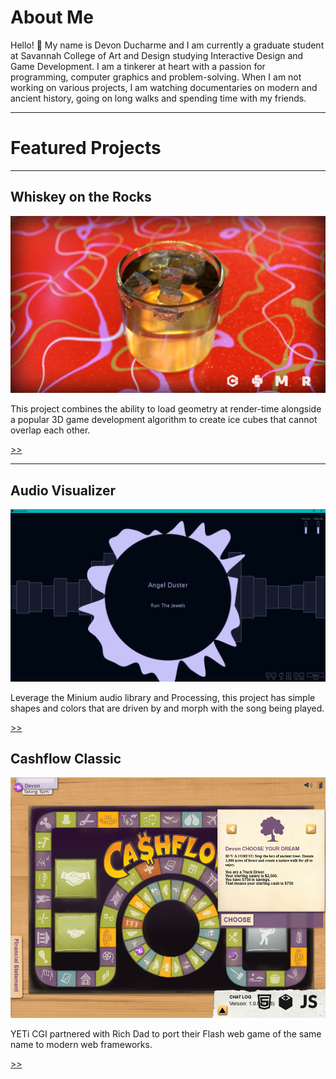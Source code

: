# About Me

Hello! 👋 My name is Devon Ducharme and I am currently a graduate student at Savannah College of Art and Design studying Interactive Design and Game Development. I am a tinkerer at heart with a passion for programming, computer graphics and problem-solving. When I am not working on various projects, I am watching documentaries on modern and ancient history, going on long walks and spending time with my friends.

---

# Featured Projects

---

## Whiskey on the Rocks

<a href="/portfolio/whiskey-on-the-rocks">![](/assets/graphics/whiskey-banner.png)</a>

This project combines the ability to load geometry at render-time alongside a popular 3D game development algorithm to create ice cubes that cannot overlap each other.

<p class="right-align"><a href="/portfolio/whiskey-on-the-rocks">&#62;&#62;</a></p>

---

## Audio Visualizer

<a href="/portfolio/audio-visualizer">![](/assets/graphics/audio-visualizer.png)</a>

Leverage the Minium audio library and Processing, this project has simple shapes and colors that are driven by and morph with the song being played.

<p class="right-align"><a href="/portfolio/audio-visualizer">&#62;&#62;</a></p>

## Cashflow Classic

<a href="/portfolio/cashflow-classic">![](/assets/graphics/cashflow-classic.png)</a>

YETi CGI partnered with Rich Dad to port their Flash web game of the same name to modern web frameworks.

<p class="right-align"><a href="/portfolio/cashflow-classic">&#62;&#62;</a></p>
